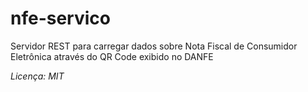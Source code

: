 # nfe-servico
Servidor REST para carregar dados sobre Nota Fiscal de Consumidor Eletrônica
através do QR Code exibido no DANFE

*Licença: MIT*
